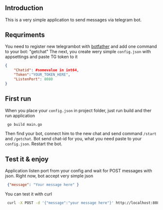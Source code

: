 #
## Introduction
This is a very simple application to send messages via telegram bot. 

## Requriments

You need to register new telegrambot with [botfather](https://telegram.me/BotFather) and add one command to your bot: "getchat"
The next, you create wery simple ```config.json``` with appsettings and paste TG token to it
```json
{
    "Chatid": #somevalue in int64,
    "Token":"YOUR_TOKEN_HERE",
    "ListenPort": 8080
}

```

## First run

When you place your ```config.json``` in project folder, just run build and ther run application
```bash
 go build main.go 
```

Then find your bot, connect him to the new chat and send command ```/start``` and ```/getchat```. Bot send chat-id for you, what you need paste to your ```config.json```. Restart the bot.

## Test it & enjoy

Application listen port from your config and wait for POST messages with json. Right now, bot accept very simple json
```json
 {"message": "Your message here" }
```
You can test it with curl

```bash
 curl -X POST -d '{"message":"your message here"}' http://localhost:8080
```


